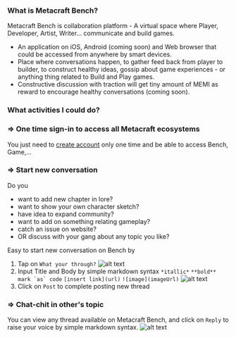 ### What is Metacraft Bench?
Metacraft Bench is collaboration platform - A virtual space where Player, Developer, Artist, Writer... communicate and build games. 
- An application on iOS, Android (coming soon) and Web browser that could be accessed from anywhere by smart devices.
- Place where conversations happen, to gather feed back from player to builder, to construct healthy ideas, gossip about game experiences - or anything thing related to Build and Play games.
- Constructive discussion with traction will get tiny amount of MEMI as reward to encourage healthy conversations (coming soon).

### What activities I could do?
### => One time sign-in to access all Metacraft ecosystems
You just need to [create account](https://docs.stormgate.io/guide/getting-started/create-account) only one time and be able to access Bench, Game,... 

### => Start new conversation
Do you 

- want to add new chapter in lore?
- want to show your own character sketch?
- have idea to expand community?
- want to add on something relating gameplay?
- catch an issue on website?
- OR discuss with your gang about any topic you like?

Easy to start new conversation on Bench by
1. Tap on `What your through?`
![alt text](https://cdn.stormgate.io/documents/bench/Start-new-conversation.png)
2. Input Title and Body by simple markdown syntax
``*itallic*``
``**bold**``
``mark `as` code``
``[insert link](url)``
``![image](imageUrl)``
![alt text](https://cdn.stormgate.io/documents/bench/input-thread.png)
3. Click on `Post` to complete posting new thread

### => Chat-chit in other's topic
You can view any thread available on Metacraft Bench, and click on `Reply` to raise your voice by simple markdown syntax.
![alt text](https://cdn.stormgate.io/documents/bench/input-comment.png)
